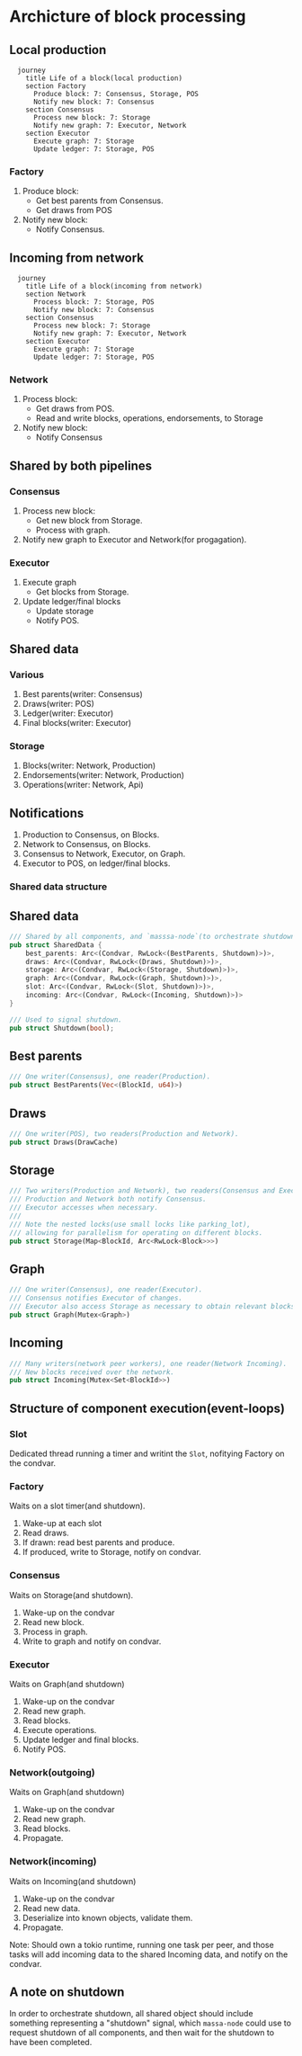 # Archicture of block processing

## Local production

```mermaid
  journey
    title Life of a block(local production)
    section Factory
      Produce block: 7: Consensus, Storage, POS
      Notify new block: 7: Consensus
    section Consensus
      Process new block: 7: Storage
      Notify new graph: 7: Executor, Network
    section Executor
      Execute graph: 7: Storage
      Update ledger: 7: Storage, POS
```

### Factory

1. Produce block:
    - Get best parents from Consensus.
    - Get draws from POS
2. Notify new block:
    - Notify Consensus.
    
## Incoming from network

```mermaid
  journey
    title Life of a block(incoming from network)
    section Network
      Process block: 7: Storage, POS
      Notify new block: 7: Consensus
    section Consensus
      Process new block: 7: Storage
      Notify new graph: 7: Executor, Network
    section Executor
      Execute graph: 7: Storage
      Update ledger: 7: Storage, POS
```

### Network

1. Process block:
    - Get draws from POS.
    - Read and write blocks, operations, endorsements, to Storage
2. Notify new block:
    - Notify Consensus

## Shared by both pipelines

### Consensus
1. Process new block:
    - Get new block from Storage.
    - Process with graph.
2. Notify new graph to Executor and Network(for progagation).

### Executor
1. Execute graph
    - Get blocks from Storage.
2. Update ledger/final blocks
    - Update storage
    - Notify POS.
    
## Shared data

### Various
1. Best parents(writer: Consensus)
2. Draws(writer: POS)
3. Ledger(writer: Executor)
4. Final blocks(writer: Executor)

### Storage
1. Blocks(writer: Network, Production)
2. Endorsements(writer: Network, Production)
3. Operations(writer: Network, Api)

## Notifications

1. Production to Consensus, on Blocks.
2. Network to Consensus, on Blocks.
3. Consensus to Network, Executor, on Graph.
3. Executor to POS, on ledger/final blocks.


### Shared data structure


## Shared data

```rust
/// Shared by all components, and `masssa-node`(to orchestrate shutdown).
pub struct SharedData {
    best_parents: Arc<(Condvar, RwLock<(BestParents, Shutdown)>)>,
    draws: Arc<(Condvar, RwLock<(Draws, Shutdown)>)>,
    storage: Arc<(Condvar, RwLock<(Storage, Shutdown)>)>,
    graph: Arc<(Condvar, RwLock<(Graph, Shutdown)>)>,
    slot: Arc<(Condvar, RwLock<(Slot, Shutdown)>)>,
    incoming: Arc<(Condvar, RwLock<(Incoming, Shutdown)>)>
}

/// Used to signal shutdown.
pub struct Shutdown(bool);
```

## Best parents

```rust
/// One writer(Consensus), one reader(Production).
pub struct BestParents(Vec<(BlockId, u64)>) 
```

## Draws
```rust
/// One writer(POS), two readers(Production and Network).
pub struct Draws(DrawCache) 
```

## Storage
```rust
/// Two writers(Production and Network), two readers(Consensus and Executor).
/// Production and Network both notify Consensus.
/// Executor accesses when necessary.
///
/// Note the nested locks(use small locks like parking_lot), 
/// allowing for parallelism for operating on different blocks.
pub struct Storage(Map<BlockId, Arc<RwLock<Block>>>)
```

## Graph
```rust
/// One writer(Consensus), one reader(Executor).
/// Consensus notifies Executor of changes. 
/// Executor also access Storage as necessary to obtain relevant blocks.
pub struct Graph(Mutex<Graph>)
```

## Incoming
```rust
/// Many writers(network peer workers), one reader(Network Incoming).
/// New blocks received over the network.
pub struct Incoming(Mutex<Set<BlockId>>)
```

## Structure of component execution(event-loops)

### Slot

Dedicated thread running a timer and writint the `Slot`, nofitying Factory on the condvar.

### Factory
Waits on a slot timer(and shutdown).

1. Wake-up at each slot
2. Read draws.
3. If drawn: read best parents and produce.
4. If produced, write to Storage, notify on condvar.

### Consensus
Waits on Storage(and shutdown).

1. Wake-up on the condvar
2. Read new block.
3. Process in graph.
4. Write to graph and notify on condvar.

### Executor
Waits on Graph(and shutdown)
1. Wake-up on the condvar
2. Read new graph.
3. Read blocks.
4. Execute operations.
5. Update ledger and final blocks.
6. Notify POS.

### Network(outgoing)
Waits on Graph(and shutdown)
1. Wake-up on the condvar
2. Read new graph.
3. Read blocks.
4. Propagate.

### Network(incoming)
Waits on Incoming(and shutdown)
1. Wake-up on the condvar
2. Read new data.
3. Deserialize into known objects, validate them.
4. Propagate.

Note: Should own a tokio runtime, running one task per peer, and those tasks will add incoming data to the shared Incoming data, and notify on the condvar. 

## A note on shutdown

In order to orchestrate shutdown, all shared object should include something representing a "shutdown" signal, which `massa-node` could use to request shutdown of all components, and then wait for the shutdown to have been completed. 
